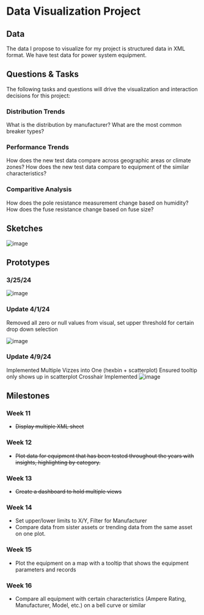 # Data Visualization Project

## Data

The data I propose to visualize for my project is structured data in XML format. We have test data for power system equipment.


## Questions & Tasks

The following tasks and questions will drive the visualization and interaction decisions for this project:

  ### Distribution Trends
  What is the distribution by manufacturer?
  What are the most common breaker types?
  
  ### Performance Trends
  
  How does the new test data compare across geographic areas or climate zones?
  How does the new test data compare to equipment of the similar characteristics?

  ### Comparitive Analysis
  How does the pole resistance measurement change based on humidity?
  How does the fuse resistance change based on fuse size?

## Sketches
![image](https://github.com/Sanspareil-III/dataviz-project-template-proposal/assets/124217150/8c947169-bac6-48fb-85a9-4c7a535ab3e7)

## Prototypes
  ### 3/25/24
  ![image](https://github.com/Sanspareil-III/dataviz-project-template-proposal/assets/124217150/f2183f3d-0863-404b-b943-25d35012aedb)
  
  ### Update 4/1/24
  Removed all zero or null values from visual, set upper threshold for certain drop down selection
  
  ![image](https://github.com/Sanspareil-III/dataviz-project-template-proposal/assets/124217150/c4523f9e-f61c-46b6-8d49-134f61659314)
  
  ### Update 4/9/24
  Implemented Multiple Vizzes into One (hexbin + scatterplot)
  Ensured tooltip only shows up in scatterplot
  Crosshair Implemented
  ![image](https://github.com/Sanspareil-III/dataviz-project-template-proposal/assets/124217150/6541c5ec-35b0-4235-afed-a17ed6fd060b)

## Milestones

### Week 11 ###
* ~~Display multiple XML sheet~~
### Week 12 ###
* ~~Plot data for equipment that has been tested throughout the years with insights, highlighting by category.~~
### Week 13 ###
* ~~Create a dashboard to hold multiple views~~
### Week 14 ###
* Set upper/lower limits to X/Y, Filter for Manufacturer
* Compare data from sister assets or trending data from the same asset on one plot.
### Week 15 ###
* Plot the equipment on a map with a tooltip that shows the equipment parameters and records
### Week 16 ###
* Compare all equipment with certain characteristics (Ampere Rating, Manufacturer, Model, etc.) on a bell curve or similar


